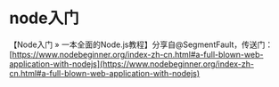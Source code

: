 # node入门

【Node入门 »
一本全面的Node.js教程】分享自@SegmentFault，传送门：[https://www.nodebeginner.org/index-zh-cn.html#a-full-blown-web-application-with-nodejs](https://www.nodebeginner.org/index-zh-cn.html#a-full-blown-web-application-with-nodejs)
